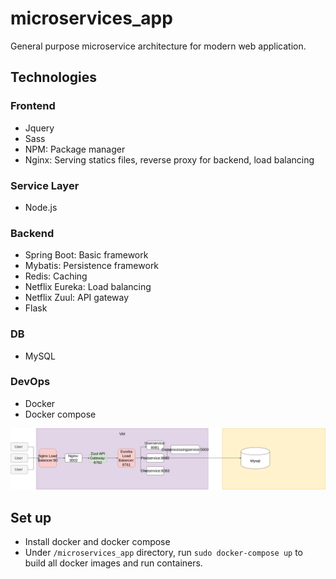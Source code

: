 # microservices_app
General purpose microservice architecture for modern web application.

## Technologies
### Frontend
* Jquery
* Sass
* NPM: Package manager
* Nginx: Serving statics files, reverse proxy for backend, load balancing
### Service Layer
* Node.js
### Backend
* Spring Boot: Basic framework
* Mybatis: Persistence framework
* Redis: Caching
* Netflix Eureka: Load balancing
* Netflix Zuul: API gateway
* Flask
### DB
* MySQL
### DevOps
* Docker
* Docker compose

![Alt](microservices_architecture.png)

## Set up
* Install docker and docker compose
* Under `/microservices_app` directory, run `sudo docker-compose up` to build all docker images and run containers.